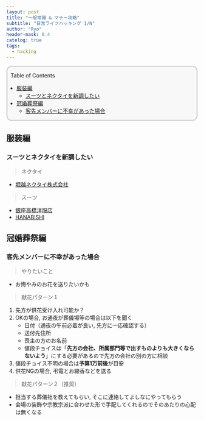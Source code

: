 ```yaml
---
layout: post
title: "一般常識 & マナー攻略"
subtitle: "日常ライフハッキング 1/N"
author: "Ryo"
header-mask: 0.4
catelog: true
tags:
  - hacking
---
```


<div style='border-radius: 1em; border-style:solid; border-color:#D3D3D3; background-color:#F8F8F8'>
<p class="h4">&nbsp;&nbsp;Table of Contents</p>
<!-- START doctoc generated TOC please keep comment here to allow auto update -->
<!-- DON'T EDIT THIS SECTION, INSTEAD RE-RUN doctoc TO UPDATE -->

- [服装編](#%E6%9C%8D%E8%A3%85%E7%B7%A8)
  - [スーツとネクタイを新調したい](#%E3%82%B9%E3%83%BC%E3%83%84%E3%81%A8%E3%83%8D%E3%82%AF%E3%82%BF%E3%82%A4%E3%82%92%E6%96%B0%E8%AA%BF%E3%81%97%E3%81%9F%E3%81%84)
- [冠婚葬祭編](#%E5%86%A0%E5%A9%9A%E8%91%AC%E7%A5%AD%E7%B7%A8)
  - [客先メンバーに不幸があった場合](#%E5%AE%A2%E5%85%88%E3%83%A1%E3%83%B3%E3%83%90%E3%83%BC%E3%81%AB%E4%B8%8D%E5%B9%B8%E3%81%8C%E3%81%82%E3%81%A3%E3%81%9F%E5%A0%B4%E5%90%88)

<!-- END doctoc generated TOC please keep comment here to allow auto update -->

</div>

## 服装編
### スーツとネクタイを新調したい

> ネクタイ

- [堀越ネクタイ株式会社](http://horikoshi.co.jp/)

> スーツ

- [銀座高橋洋服店](https://www.ginza-takahashi.co.jp/)
- [HANABISHI](https://www.hanabishi-housei.co.jp/)



## 冠婚葬祭編
### 客先メンバーに不幸があった場合

> やりたいこと

- お悔やみのお花を送りたいかも

> 献花パターン１

1. 先方が供花受け入れ可能か？
2. OKの場合, お通夜が葬儀場等の場合は以下を聞く
    - 日付（通夜の午前必着が良い, 先方に一応確認する）
    - 送付先住所
    - 喪主の方のお名前
    - 値段チョイスは「**先方の会社、所属部門等で出すものよりも大きくならないよう**」にする必要があるので先方の会社の別の方に相談
3. 値段チョイス不明の場合は**予算1万前後**が目安
3. 供花NGの場合, 弔電とお線香などを送る

> 献花パターン２（推奨）

- 担当する葬儀社を教えてもらい, そこに連絡してよしなにやってもらう
- 会場の装飾や宗教宗派に合わせた形で手配してくれるのでそのあたりの心配は無くなる
